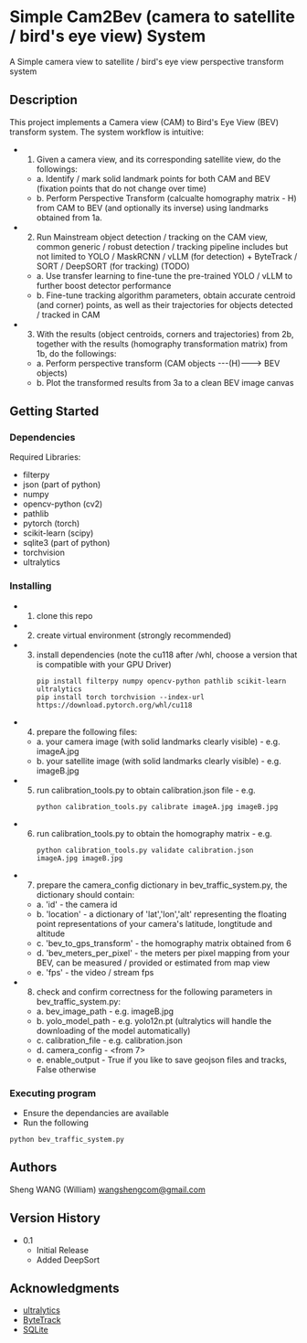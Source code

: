 # Simple Cam2Bev (camera to satellite / bird's eye view) System 

A Simple camera view to satellite / bird's eye view perspective transform system

## Description

This project implements a Camera view (CAM) to Bird's Eye View (BEV) transform system. The system workflow is intuitive:
  - 1. Given a camera view, and its corresponding satellite view, do the followings:
    - a. Identify / mark solid landmark points for both CAM and BEV (fixation points that do not change over time)
    - b. Perform Perspective Transform (calcualte homography matrix - H) from CAM to BEV (and optionally its inverse) using landmarks obtained from 1a.
  - 2. Run Mainstream object detection / tracking on the CAM view, common generic / robust detection / tracking pipeline includes but not limited to YOLO / MaskRCNN / vLLM (for detection) + ByteTrack / SORT / DeepSORT (for tracking)
    (TODO)
    - a. Use transfer learning to fine-tune the pre-trained YOLO / vLLM to further boost detector performance
    - b. Fine-tune tracking algorithm parameters, obtain accurate centroid (and corner) points, as well as their trajectories for objects detected / tracked in CAM 
  - 3. With the results (object centroids, corners and trajectories) from 2b, together with the results (homography transformation matrix) from 1b, do the followings:  
    - a. Perform perspective transform (CAM objects ---(H)---> BEV objects)
    - b. Plot the transformed results from 3a to a clean BEV image canvas 

## Getting Started

### Dependencies

Required Libraries: 
 - filterpy
 - json (part of python)
 - numpy
 - opencv-python (cv2)
 - pathlib
 - pytorch (torch)
 - scikit-learn (scipy)
 - sqlite3 (part of python)
 - torchvision
 - ultralytics

### Installing

- 1. clone this repo
- 2. create virtual environment (strongly recommended)
- 3. install dependencies (note the cu118 after /whl, choose a version that is compatible with your GPU Driver)
     ```
     pip install filterpy numpy opencv-python pathlib scikit-learn ultralytics
     pip install torch torchvision --index-url https://download.pytorch.org/whl/cu118
     ```
- 4. prepare the following files:
   - a. your camera image (with solid landmarks clearly visible) - e.g. imageA.jpg
   - b. your satellite image (with solid landmarks clearly visible) - e.g. imageB.jpg
- 5. run calibration_tools.py to obtain calibration.json file - e.g.
     ```
     python calibration_tools.py calibrate imageA.jpg imageB.jpg
     ```
- 6. run calibration_tools.py to obtain the homography matrix - e.g.
     ```
     python calibration_tools.py validate calibration.json imageA.jpg imageB.jpg
     ```
- 7. prepare the camera_config dictionary in bev_traffic_system.py, the dictionary should contain:
   - a. 'id' - the camera id
   - b. 'location' - a dictionary of 'lat','lon','alt' representing the floating point representations of your camera's latitude, longtitude and altitude
   - c. 'bev_to_gps_transform' - the homography matrix obtained from 6
   - d. 'bev_meters_per_pixel' - the meters per pixel mapping from your BEV, can be measured / provided or estimated from map view
   - e. 'fps' - the video / stream fps 
- 8. check and confirm correctness for the following parameters in bev_traffic_system.py:
   - a. bev_image_path - e.g. imageB.jpg
   - b. yolo_model_path - e.g. yolo12n.pt (ultralytics will handle the downloading of the model automatically)
   - c. calibration_file - e.g. calibration.json
   - d. camera_config - <from 7>
   - e. enable_output - True if you like to save geojson files and tracks, False otherwise 

### Executing program

* Ensure the dependancies are available
* Run the following 
```
python bev_traffic_system.py
```

## Authors

Sheng WANG (William)
wangshengcom@gmail.com

## Version History

* 0.1
    * Initial Release
    * Added DeepSort

## Acknowledgments

* [ultralytics](https://github.com/ultralytics)
* [ByteTrack](https://github.com/FoundationVision/ByteTrack)
* [SQLite](https://sqlite.org/download.html)

